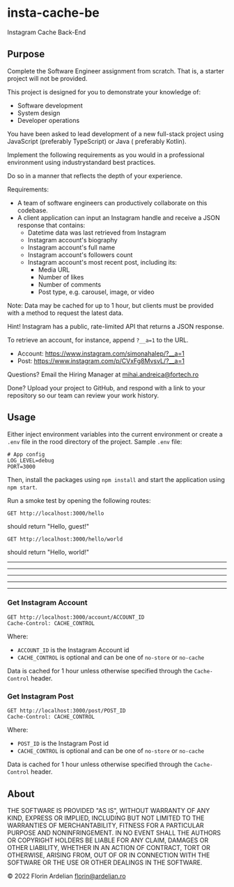 # insta-cache-be

Instagram Cache Back-End

## Purpose

Complete the Software Engineer assignment from scratch. That is, a starter project will not be provided.

This project is designed for you to demonstrate your knowledge of:

- Software development
- System design
- Developer operations

You have been asked to lead development of a new full-stack project using JavaScript (preferably TypeScript) or Java (
preferably Kotlin).

Implement the following requirements as you would in a professional environment using industrystandard best practices.

Do so in a manner that reflects the depth of your experience.

Requirements:

- A team of software engineers can productively collaborate on this codebase.
- A client application can input an Instagram handle and receive a JSON response that contains:
    - Datetime data was last retrieved from Instagram
    - Instagram account's biography
    - Instagram account's full name
    - Instagram account's followers count
    - Instagram account's most recent post, including its:
        - Media URL
        - Number of likes
        - Number of comments
        - Post type, e.g. carousel, image, or video

Note: Data may be cached for up to 1 hour, but clients must be provided with a method to request the latest data.

Hint! Instagram has a public, rate-limited API that returns a JSON response.

To retrieve an account, for instance, append `?__a=1` to the URL.

- Account: https://www.instagram.com/simonahalep/?__a=1
- Post: https://www.instagram.com/p/CVxFg8MvsvL/?__a=1

Questions? Email the Hiring Manager at [mihai.andreica@fortech.ro](mailto:mihai.andreica@fortech.ro)

Done? Upload your project to GitHub, and respond with a link to your repository so our team can review your work
history.

## Usage

Either inject environment variables into the current environment or create a `.env` file in the rood directory of the
project. Sample `.env` file:

```dotenv
# App config
LOG_LEVEL=debug
PORT=3000
```

Then, install the packages using `npm install` and start the application using `npm start`.

Run a smoke test by opening the following routes:

```http request
GET http://localhost:3000/hello
```

should return "Hello, guest!"

```http request
GET http://localhost:3000/hello/world
```

should return "Hello, world!"

---
---
---
---
---

### Get Instagram Account

```http request
GET http://localhost:3000/account/ACCOUNT_ID
Cache-Control: CACHE_CONTROL
```

Where:

- `ACCOUNT_ID` is the Instagram Account id
- `CACHE_CONTROL` is optional and can be one of `no-store` or `no-cache`

Data is cached for 1 hour unless otherwise specified through the `Cache-Control` header.

### Get Instagram Post

```http request
GET http://localhost:3000/post/POST_ID
Cache-Control: CACHE_CONTROL
```

Where:

- `POST_ID` is the Instagram Post id
- `CACHE_CONTROL` is optional and can be one of `no-store` or `no-cache`

Data is cached for 1 hour unless otherwise specified through the `Cache-Control` header.

## About

THE SOFTWARE IS PROVIDED "AS IS", WITHOUT WARRANTY OF ANY KIND, EXPRESS OR IMPLIED, INCLUDING BUT NOT LIMITED TO THE
WARRANTIES OF MERCHANTABILITY, FITNESS FOR A PARTICULAR PURPOSE AND NONINFRINGEMENT. IN NO EVENT SHALL THE AUTHORS OR
COPYRIGHT HOLDERS BE LIABLE FOR ANY CLAIM, DAMAGES OR OTHER LIABILITY, WHETHER IN AN ACTION OF CONTRACT, TORT OR
OTHERWISE, ARISING FROM, OUT OF OR IN CONNECTION WITH THE SOFTWARE OR THE USE OR OTHER DEALINGS IN THE SOFTWARE.

&copy; 2022 Florin Ardelian [florin@ardelian.ro](mailto:florin@ardelian.ro)
